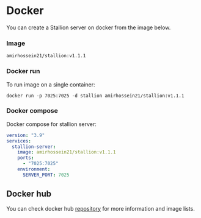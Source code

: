 # Docker

You can create a Stallion server on docker from the image below.

### Image
```shell
amirhossein21/stallion:v1.1.1
```

### Docker run
To run image on a single container:
```shell
docker run -p 7025:7025 -d stallion amirhossein21/stallion:v1.1.1
```

### Docker compose
Docker compose for stallion server:
```yaml
version: "3.9"
services:
  stallion-server:
    image: amirhossein21/stallion:v1.1.1
    ports:
      - "7025:7025"
    environment:
      SERVER_PORT: 7025
```

## Docker hub
You can check docker hub [repository](https://hub.docker.com/repository/docker/amirhossein21/stallion) for more information and image lists.
